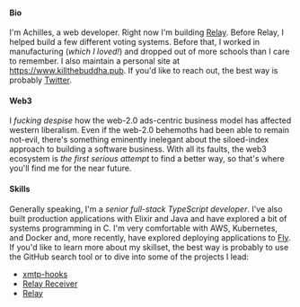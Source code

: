 #### Bio

I'm Achilles, a web developer. Right now I'm building [Relay](https://github.com/relaycc). Before Relay, I helped build a few different voting systems. Before that, I worked in manufacturing (_which I loved!_) and dropped out of more schools than I care to remember. I also maintain a personal site at https://www.killthebuddha.pub. If you'd like to reach out, the best way is probably [Twitter](https://twitter.com/killthebuddha_).

#### Web3
I _fucking despise_ how the web-2.0 ads-centric business model has affected western liberalism. Even if the web-2.0 behemoths had been able to remain not-evil, there's something eminently inelegant about the siloed-index approach to building a software business. With all its faults, the web3 ecosystem is _the first serious attempt_ to find a better way, so that's where you'll find me for the near future.

#### Skills

Generally speaking, I'm a _senior full-stack TypeScript developer_. I've also built production applications with Elixir and Java and have explored a bit of systems programming in C. I'm very comfortable with AWS, Kubernetes, and Docker and, more recently, have explored deploying applications to [Fly](https://fly.io). If you'd like to learn more about my skillset, the best way is probably to use the GitHub search tool or to dive into some of the projects I lead:

* [xmtp-hooks](https://github.com/relaycc/xmtp-hooks)
* [Relay Receiver](https://github.com/relaycc/receiver)
* [Relay](https://github.com/relaycc/relay)
